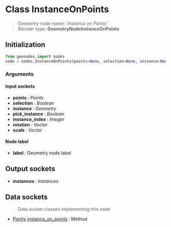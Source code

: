 
# Class InstanceOnPoints

> Geometry node name: _'Instance on Points'_<br>Blender type:  **GeometryNodeInstanceOnPoints**

## Initialization


```python
from geonodes import nodes
node = nodes.InstanceOnPoints(points=None, selection=None, instance=None, pick_instance=None, instance_index=None, rotation=None, scale=None, label=None)
```


### Arguments


#### Input sockets



- **points** : _Points_
- **selection** : _Boolean_
- **instance** : _Geometry_
- **pick_instance** : _Boolean_
- **instance_index** : _Integer_
- **rotation** : _Vector_
- **scale** : _Vector_



#### Node label



- **label** : Geometry node label



## Output sockets



- **instances** : _Instances_



## Data sockets

> Data socket classes implementing this node


- [Points](../sockets/Points.md) [instance_on_points](../sockets/Points.md#instance_on_points) : Method


